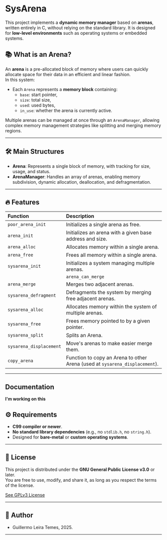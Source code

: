 # SysArena

This project implements a **dynamic memory manager** based on **arenas**, written entirely in C, without relying on the standard library. It is designed for **low-level environments** such as operating systems or embedded systems.

## 📚 What is an Arena?

An **arena** is a pre-allocated block of memory where users can quickly allocate space for their data in an efficient and linear fashion.  
In this system:

- Each `Arena` represents a **memory block** containing:
  - `base`: start pointer,
  - `size`: total size,
  - `used`: used bytes,
  - `in_use`: whether the arena is currently active.

Multiple arenas can be managed at once through an `ArenaManager`, allowing complex memory management strategies like splitting and merging memory regions.

---

## 🛠️ Main Structures

- **Arena**: Represents a single block of memory, with tracking for size, usage, and status.
- **ArenaManager**: Handles an array of arenas, enabling memory subdivision, dynamic allocation, deallocation, and defragmentation.

---

## 🔥 Features

| Function | Description |
|:---------|:------------|
| `poor_arena_init` | Initializes a single arena as free. |
| `arena_init` | Initializes an arena with a given base address and size. |
| `arena_alloc` | Allocates memory within a single arena. |
| `arena_free` | Frees all memory within a single arena. |
| `sysarena_init` | Initializes a system managing multiple arenas. |
    | `arena_can_merge` | Checks if two arenas can be merged. |
| `arena_merge` | Merges two adjacent arenas. |
| `sysarena_defragment` | Defragments the system by merging free adjacent arenas. |
| `sysarena_alloc` | Allocates memory within the system of multiple arenas. |
| `sysarena_free` | Frees memory pointed to by a given pointer. |
| `sysarena_split` | Splits an Arena. |
| `sysarena_displacement` | Move's arenas to make easier merge them. |
| `copy_arena` | Function to copy an Arena to other Arena (used at `sysarena_displacement`). |

---

## Documentation

**I'm working on this**

## ⚙️ Requirements

- **C99 compiler or newer**.
- **No standard library dependencies** (e.g., no `stdlib.h`, no `string.h`).
- Designed for **bare-metal** or **custom operating systems**.

---

## 📜 License

This project is distributed under the **GNU General Public License v3.0** or later.  
You are free to use, modify, and share it, as long as you respect the terms of the license.

[See GPLv3 License](https://www.gnu.org/licenses/gpl-3.0.html)

---

## 🧠 Author

- Guillermo Leira Temes, 2025.

---
